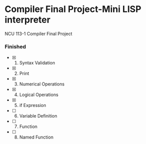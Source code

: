 # Compiler Final Project-Mini LISP interpreter
NCU 113-1 Compiler Final Project

### Finished

- [x] 1. Syntax Validation
- [x] 2. Print
- [x] 3. Numerical Operations
- [x] 4. Logical Operations
- [x] 5. if Expression
- [ ] 6. Variable Definition
- [ ] 7. Function
- [ ] 8. Named Function
